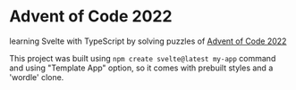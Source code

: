# Advent of Code 2022

learning Svelte with TypeScript by solving puzzles of [Advent of Code 2022](https://adventofcode.com/2022)

This project was built using `npm create svelte@latest my-app` command and using "Template App" option, so it comes with prebuilt styles and a 'wordle' clone.